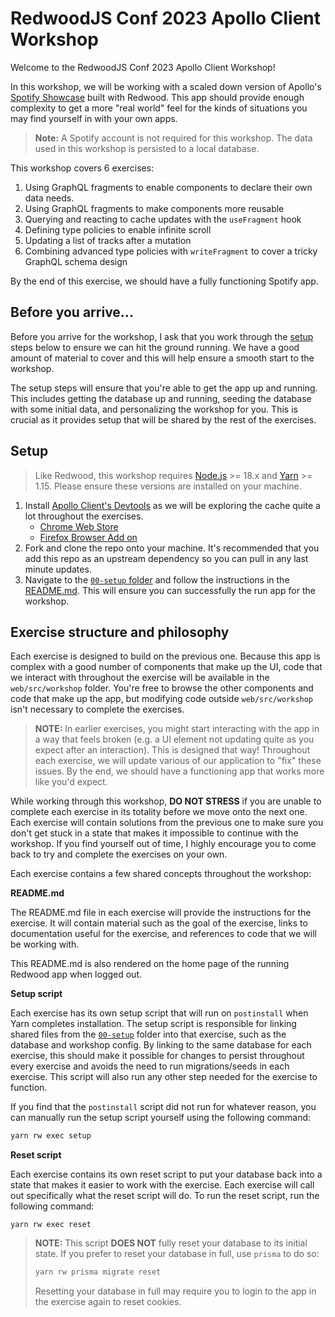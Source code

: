 # RedwoodJS Conf 2023 Apollo Client Workshop

Welcome to the RedwoodJS Conf 2023 Apollo Client Workshop!

In this workshop, we will be working with a scaled down version of Apollo's [Spotify Showcase](https://github.com/apollographql/spotify-showcase) built with Redwood. This app should provide enough complexity to get a more "real world" feel for the kinds of situations you may find yourself in with your own apps.

> **Note:** A Spotify account is not required for this workshop. The data used in this workshop is persisted to a local database.

This workshop covers 6 exercises:

1. Using GraphQL fragments to enable components to declare their own data needs.
2. Using GraphQL fragments to make components more reusable
3. Querying and reacting to cache updates with the `useFragment` hook
4. Defining type policies to enable infinite scroll
5. Updating a list of tracks after a mutation
6. Combining advanced type policies with `writeFragment` to cover a tricky GraphQL schema design

By the end of this exercise, we should have a fully functioning Spotify app.

## Before you arrive...

Before you arrive for the workshop, I ask that you work through the [setup](#setup) steps below to ensure we can hit the ground running. We have a good amount of material to cover and this will help ensure a smooth start to the workshop.

The setup steps will ensure that you're able to get the app up and running. This includes getting the database up and running, seeding the database with some initial data, and personalizing the workshop for you. This is crucial as it provides setup that will be shared by the rest of the exercises.

## Setup

> Like Redwood, this workshop requires [Node.js](https://nodejs.org/en/) >= 18.x and [Yarn](https://yarnpkg.com/) >= 1.15. Please ensure these versions are installed on your machine.

1. Install [Apollo Client's Devtools](https://github.com/apollographql/apollo-client-devtools) as we will be exploring the cache quite a lot throughout the exercises.
   - [Chrome Web Store](https://chrome.google.com/webstore/detail/apollo-client-developer-t/jdkknkkbebbapilgoeccciglkfbmbnfm)
   - [Firefox Browser Add on](https://addons.mozilla.org/firefox/addon/apollo-developer-tools/)
2. Fork and clone the repo onto your machine. It's recommended that you add this repo as an upstream dependency so you can pull in any last minute updates.
3. Navigate to the [`00-setup` folder](./00-setup/) and follow the instructions in the [README.md](./00-setup/README.md). This will ensure you can successfully the run app for the workshop.

## Exercise structure and philosophy

Each exercise is designed to build on the previous one. Because this app is complex with a good number of components that make up the UI, code that we interact with throughout the exercise will be available in the `web/src/workshop` folder. You're free to browse the other components and code that make up the app, but modifying code outside `web/src/workshop` isn't necessary to complete the exercises.

> **NOTE:** In earlier exercises, you might start interacting with the app in a way that feels broken (e.g. a UI element not updating quite as you expect after an interaction). This is designed that way! Throughout each exercise, we will update various of our application to "fix" these issues. By the end, we should have a functioning app that works more like you'd expect.

While working through this workshop, **DO NOT STRESS** if you are unable to complete each exercise in its totality before we move onto the next one. Each exercise will contain solutions from the previous one to make sure you don't get stuck in a state that makes it impossible to continue with the workshop. If you find yourself out of time, I highly encourage you to come back to try and complete the exercises on your own.

Each exercise contains a few shared concepts throughout the workshop:

**README.md**

The README.md file in each exercise will provide the instructions for the exercise. It will contain material such as the goal of the exercise, links to documentation useful for the exercise, and references to code that we will be working with.

This README.md is also rendered on the home page of the running Redwood app when logged out.

**Setup script**

Each exercise has its own setup script that will run on `postinstall` when Yarn completes installation. The setup script is responsible for linking shared files from the [`00-setup`](./00-setup/) folder into that exercise, such as the database and workshop config. By linking to the same database for each exercise, this should make it possible for changes to persist throughout every exercise and avoids the need to run migrations/seeds in each exercise. This script will also run any other step needed for the exercise to function.

If you find that the `postinstall` script did not run for whatever reason, you can manually run the setup script yourself using the following command:

```sh
yarn rw exec setup
```

**Reset script**

Each exercise contains its own reset script to put your database back into a state that makes it easier to work with the exercise. Each exercise will call out specifically what the reset script will do. To run the reset script, run the following command:

```
yarn rw exec reset
```

> **NOTE:** This script **DOES NOT** fully reset your database to its initial state. If you prefer to reset your database in full, use `prisma` to do so:
>
> ```sh
> yarn rw prisma migrate reset
> ```
>
> Resetting your database in full may require you to login to the app in the exercise again to reset cookies.

